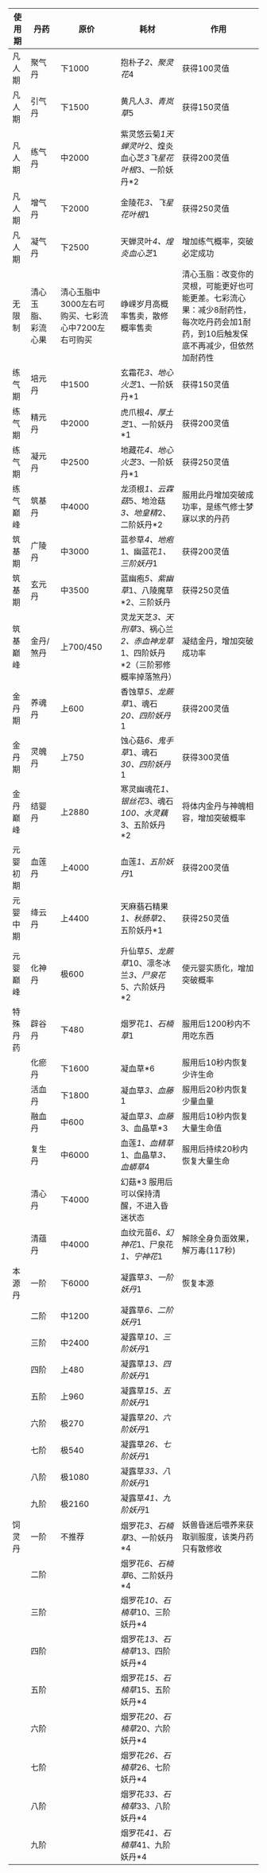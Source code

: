 |使用期|丹药|原价|耗材|作用|
|----|----|----|----|----|
|凡人期|聚气丹|下1000|抱朴子*2、聚灵花*4|获得100灵值|
|凡人期|引气丹|下1500|黄凡人*3、青岚草*5|获得150灵值|
|凡人期|练气丹|中2000|紫灵悠云菊*1天蝉灵叶*2、煌炎血心芝*3飞星花叶根*3、一阶妖丹*2|获得200灵值|
|凡人期|增气丹|下2000|金陵花*3、飞星花叶根*1|获得250灵值|
|凡人期|凝气丹|下2500|天蝉灵叶*4、煌炎血心芝*1|增加练气概率，突破必定成功|
|无限制	|清心玉脂、彩流心果|清心玉脂中3000左右可购买、七彩流心中7200左右可购买|峥嵘岁月高概率售卖，散修概率售卖|清心玉脂：改变你的灵根，可能更好也可能更差。七彩流心果：减少8耐药性，每次吃丹药会加1耐药，到10后触发保底不再减少，但依然加耐药性|
|练气期	|培元丹	|中1500	|玄霜花*3、地心火芝*1、一阶妖丹*1|	获得150灵值|
|练气期	|精元丹	|中2000	|虎爪根*4、厚土芝*1、一阶妖丹*1|	获得200灵值|
|练气期|凝元丹	|中2500	|地藏花*4、地心火芝*3、一阶妖丹*1|	获得250灵值|
|练气巅峰|筑基丹	|中4000	|龙须根*1、云霖菇*5、地沧菇*3、地皇精*2、二阶妖丹*2|服用此丹增加突破成功率，是练气修士梦寐以求的丹药|
|筑基期|广陵丹	|中3000	|蓝参草*4、地疱*1、幽蓝花*1、三阶妖丹*1|	获得200灵值|
|筑基期	|玄元丹	|中3500	|蓝幽疱*5、紫幽草*1、八陵魔草*2、三阶妖丹|	获得250灵值|
|筑基巅峰|金丹/煞丹|上700/450|灵龙天芝*3、天刑草*3、祸心兰*2、赤血神龙草*1、四阶妖丹*2（三阶邪修概率掉落煞丹）|凝结金丹，增加突破成功率|
|金丹期	|养魂丹	|上600	|香蚀草*5、龙蕨草*1、魂石*20、四阶妖丹*1|	获得200灵值|
金丹期	|灵魄丹	|上750	|蚀心菇*6、鬼手草*1、魂石*30、四阶妖丹*1|	获得300灵值|
金丹巅峰	|结婴丹	|上2880	|寒灵幽魂花*1、银丝花*3、魂石*100、水灵藕*3、五阶妖丹*2|将体内金丹与神魄相容，增加突破概率|
元婴初期	|血莲丹	|上4000	|血莲*1、五阶妖丹*1|获得200灵值|
元婴中期	|绛云丹	|上4400	|天麻翡石精果*1、秋肠草*2、五阶妖丹*1|获得250灵值|
元婴巅峰	|化神丹	|极600	|升仙草*5、龙蕨草*10、凛冬冰兰*3、尸泉花*5、六阶妖丹*2|使元婴实质化，增加突破概率|
|特殊丹药|辟谷丹	|下480	|烟罗花*1、石楠草*1|服用后1200秒内不用吃东西|
|	|化瘀丹	|下1600	|凝血草*6	|服用后10秒内恢复少许生命|
|	|活血丹	|下1800	|凝血草*3、血藤*1	|服用后20秒内恢复少量血量|
|	|融血丹	|中600	|凝血草*3、血藤*3、血晶草*3|服用后10秒内恢复大量生命值|
|	|复生丹	|中6000	|血莲*1、血精草*1、血晶草*3、血蟒草*4|服用后持续20秒内恢复大量生命|
|	|清心丹	|下4000	|幻菇*3	服用后可以保持清醒，不进入昏迷状态
|	|清蕴丹	|中4000	|血纹元苗*6、幻神花*1、尸泉花*1、宁神花*1|解除全身负面效果，解万毒(117秒)
|本源丹	|一阶	|下6000	|凝露草*3、一阶妖丹*1|恢复本源|
|	|二阶|	中1200|	凝露草*6、二阶妖丹*1|	
|	|三阶|	中2400|	凝露草*10、三阶妖丹*1|	
|	|四阶|	上480|	凝露草*13、四阶妖丹*1|	
|	|五阶|	上960|	凝露草*15、五阶妖丹*1|	
|	|六阶|	极270|	凝露草*20、六阶妖丹*1|	
|	|七阶|	极540|	凝露草*26、七阶妖丹*1|	
|	|八阶|	极1080|	凝露草*33、八阶妖丹*1|	
|	|九阶|	极2160|	凝露草*41、九阶妖丹*1|	
|饲灵丹	|一阶|不推荐|烟罗花*3、石楠草*3、一阶妖丹*4|	妖兽昏迷后喂养来获取驯服度，该类丹药只有散修收|
|	|二阶|	|烟罗花*6、石楠草*6、二阶妖丹*4|	
|	|三阶|	|烟罗花*10、石楠草*10、三阶妖丹*4|	
|	|四阶|	|烟罗花*13、石楠草*13、四阶妖丹*4|	
|	|五阶|	|烟罗花*15、石楠草*15、五阶妖丹*4|	
|	|六阶|	|烟罗花*20、石楠草*20、六阶妖丹*4|	
|	|七阶|	|烟罗花*26、石楠草*26、七阶妖丹*4|	
|	|八阶|	|烟罗花*33、石楠草*33、八阶妖丹*4|
|	|九阶|   |烟罗花*41、石楠草*41、九阶妖丹*4|